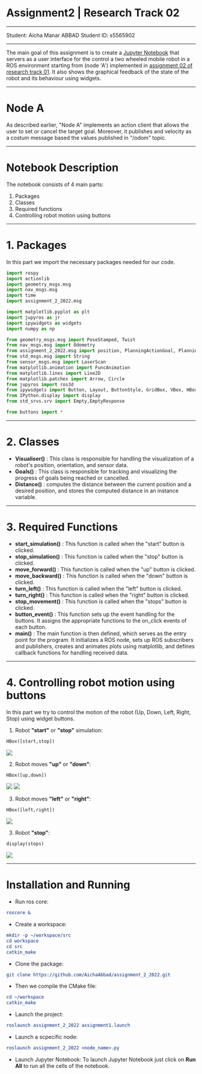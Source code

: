 # Assignment2 | Research Track 02
---------------------------

Student: Aicha Manar ABBAD
Student ID: s5565902

---------------------------

The main goal of this assignment is to create a [Jupyter Notebook](https://github.com/AichaAbbad/assignment2_rt2/blob/fe2a387a12dd0a3801b56e4dda4704cdfcec83ba/src/assignment_2_2022/src/assignment_2_2022/Notebook/node_a.ipynb) that servers as a user interface for the control
a two wheeled mobile robot in a ROS environment starting from (node 'A') implemented in [assignment 02 of research track 01](https://github.com/AichaAbbad/assignment_2_2022.git).
It also shows the graphical feedback of the state of the robot and its behaviour using widgets.

---------------------------

# Node A
As described earlier, "Node A" implements an action client that allows the user to set or cancel the target goal. Moreover, it publishes and velocity as a costum message based the values published in "/odom" topic.

---------------------------

# Notebook Description
The notebook consists of 4 main parts:
1. Packages
2. Classes
3. Required functions
4. Controlling robot motion using buttons

---------------------------

# 1. Packages
In this part we import the necessary packages needed for our code.
```Python
import rospy
import actionlib
import geometry_msgs.msg
import nav_msgs.msg
import time
import assignment_2_2022.msg

import matplotlib.pyplot as plt
import jupyros as jr
import ipywidgets as widgets
import numpy as np

from geometry_msgs.msg import PoseStamped, Twist
from nav_msgs.msg import Odometry
from assignment_2_2022.msg import position, PlanningActionGoal, PlanningActionResult
from std_msgs.msg import String
from sensor_msgs.msg import LaserScan
from matplotlib.animation import FuncAnimation
from matplotlib.lines import Line2D
from matplotlib.patches import Arrow, Circle
from jupyros import ros3d
from ipywidgets import Button, Layout, ButtonStyle, GridBox, VBox, HBox, widgets
from IPython.display import display
from std_srvs.srv import Empty,EmptyResponse

from buttons import *
```
---------------------------

# 2. Classes
* __Visualiser()__ : This class is responsible for handling the visualization of a robot's position, orientation, and sensor data.
* __Goals()__ : This class is responsible for tracking and visualizing the progress of goals being reached or cancelled.
* __Distance()__ : computes the distance between the current position and a desired position, and stores the computed distance in an instance variable.

---------------------------

# 3. Required Functions
* __start_simulation()__ : This function is called when the "start" button is clicked.
* __stop_simulation()__ : This function is called when the "stop" button is clicked.
* __move_forward()__ : This function is called when the "up" button is clicked. 
* __move_backward()__ : This function is called when the "down" button is clicked.
* __turn_left()__ : This function is called when the "left" button is clicked.
* __turn_right()__ : This function is called when the "right" button is clicked.
* __stop_movement()__ : This function is called when the "stops" button is clicked. 
* __button_event()__ : This function sets up the event handling for the buttons. It assigns the appropriate functions to the on_click events of each button.
* __main()__ : The main function is then defined, which serves as the entry point for the program. It initializes a ROS node, sets up ROS subscribers and publishers, creates and animates plots using matplotlib, and defines callback functions for handling received data.

---------------------------

# 4. Controlling robot motion using buttons

In this part we try to control the motion of the robot (Up, Down, Left, Right, Stop) using widget buttons.

1. Robot __"start"__ or __"stop"__ simulation:
```Python
HBox([start,stop])
```

![](https://github.com/AichaAbbad/assignment2_rt2/blob/a891c140672ce9b9c00eba9cc82ca6bbb664ea87/Screenshot%20from%202023-06-02%2017-46-12.png)

2. Robot moves __"up"__ or __"down"__:
```Python
HBox([up,down])
```
![](https://github.com/AichaAbbad/assignment2_rt2/blob/2f56c60d3c9b2bd98c8155ddc0363497fd90652b/Screenshot%20from%202023-06-02%2017-47-26.png)
![](https://github.com/AichaAbbad/assignment2_rt2/blob/2f56c60d3c9b2bd98c8155ddc0363497fd90652b/Screenshot%20from%202023-06-02%2017-48-18.png)

3. Robot moves __"left"__ or __"right"__:
```Python
HBox([left,right])
```

![](https://github.com/AichaAbbad/assignment2_rt2/blob/2f56c60d3c9b2bd98c8155ddc0363497fd90652b/Screenshot%20from%202023-06-02%2017-47-48.png)

3. Robot __"stop"__:
```Python
display(stops)
```

![](https://github.com/AichaAbbad/assignment2_rt2/blob/2f56c60d3c9b2bd98c8155ddc0363497fd90652b/Screenshot%20from%202023-06-02%2017-48-32.png)

--------------------------

# Installation and Running

* Run ros core:
```CMake
roscore &
```
* Create a workspace:
```CMake
mkdir -p ~/workspace/src
cd workspace
cd src
catkin_make
```
* Clone the package:
```CMake
git clone https://github.com/AichaAbbad/assignment_2_2022.git
```
* Then we compile the CMake file:
```CMake
cd ~/workspace 
catkin_make
```
* Launch the project:
```CMake
roslaunch assignment_2_2022 assignment1.launch
```

* Launch a scpecific node:
```CMake
roslaunch assignment_2_2022 <node_name>.py
```
* Launch Jupyter Notebook: 
To launch Jupyter Notebook just click on __Run All__ to run all the cells of the notebook.


